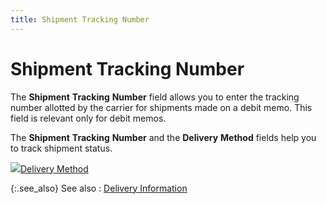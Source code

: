 ```yaml
---
title: Shipment Tracking Number
---
```


# Shipment Tracking Number


The **Shipment** **Tracking** **Number** field allows you to enter the tracking number allotted by the carrier for shipments made on a debit memo. This field is relevant only for debit memos.


The **Shipment** **Tracking** **Number** and the **Delivery** **Method** fields help you to track shipment status.


![]({{site.pp_baseurl}}/img/lens.gif)[Delivery Method]({{site.sc_chm}}/options/everest-freight-estimator/delivery-methods/delivery_methods_sales4.html)


{:.see_also}
See also
: [Delivery Information]({{site.pp_baseurl}}/return-proc/doc-prof/contents/tabs/details/delivery-information/delivery_information_pr.html)
